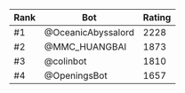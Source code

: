 Rank|Bot|Rating
---|---|---
#1|@OceanicAbyssalord|2228
#2|@MMC_HUANGBAI|1873
#3|@colinbot|1810
#4|@OpeningsBot|1657
